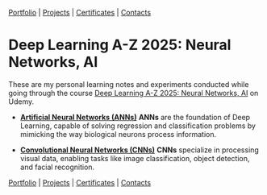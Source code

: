 [Portfolio](https://github.com/daluchkin/data-analyst-portfolio) |  [Projects](https://github.com/daluchkin/data-analyst-portfolio/blob/main/projects.md) | [Certificates](https://github.com/daluchkin/data-analyst-portfolio/blob/main/certificates.md) | [Contacts](https://github.com/daluchkin/data-analyst-portfolio#my_contacts)

# Deep Learning A-Z 2025: Neural Networks, AI


These are my personal learning notes and experiments conducted while going through the course [Deep Learning A-Z 2025: Neural Networks, AI](https://www.udemy.com/course/deeplearning/) on Udemy.


- [**Artificial Neural Networks (ANNs)**](./01_Artificial_Neural_Networks_ANNs/ANN.ipynb)
  **ANNs** are the foundation of Deep Learning, capable of solving regression and classification problems by mimicking the way biological neurons process information.

- [**Convolutional Neural Networks (CNNs)**](./02_Convolutional_Neural_Networks_CNNs/CNN.ipynb)
  **CNNs** specialize in processing visual data, enabling tasks like image classification, object detection, and facial recognition.


[Portfolio](https://github.com/daluchkin/data-analyst-portfolio) |  [Projects](https://github.com/daluchkin/data-analyst-portfolio/blob/main/projects.md) | [Certificates](https://github.com/daluchkin/data-analyst-portfolio/blob/main/certificates.md) | [Contacts](https://github.com/daluchkin/data-analyst-portfolio#my_contacts)